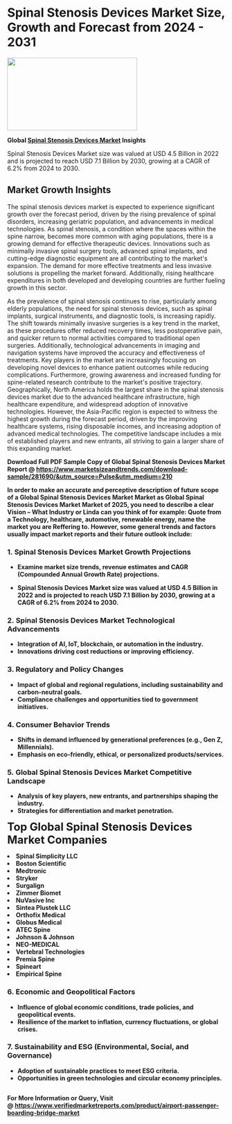 <H1>Spinal Stenosis Devices Market Size, Growth and Forecast from 2024 - 2031</H1><img class="aligncenter size-medium wp-image-584254" src="https://thirdeyenews.in/wp-content/uploads/2024/09/Global-Market-Research-300x168.jpeg" alt="" width="300" height="168" /><p><strong>Global&nbsp;<a href="https://www.marketsizeandtrends.com/download-sample/281690/&amp;utm_source=Pulse&amp;utm_medium=210">Spinal Stenosis Devices Market</a> Insights</strong></p><p>Spinal Stenosis Devices Market size was valued at USD 4.5 Billion in 2022 and is projected to reach USD 7.1 Billion by 2030, growing at a CAGR of 6.2% from 2024 to 2030.</p><p><h2>Market Growth Insights</h2> <p>The spinal stenosis devices market is expected to experience significant growth over the forecast period, driven by the rising prevalence of spinal disorders, increasing geriatric population, and advancements in medical technologies. As spinal stenosis, a condition where the spaces within the spine narrow, becomes more common with aging populations, there is a growing demand for effective therapeutic devices. Innovations such as minimally invasive spinal surgery tools, advanced spinal implants, and cutting-edge diagnostic equipment are all contributing to the market's expansion. The demand for more effective treatments and less invasive solutions is propelling the market forward. Additionally, rising healthcare expenditures in both developed and developing countries are further fueling growth in this sector.</p> <p><strong></strong></p> <p>As the prevalence of spinal stenosis continues to rise, particularly among elderly populations, the need for spinal stenosis devices, such as spinal implants, surgical instruments, and diagnostic tools, is increasing rapidly. The shift towards minimally invasive surgeries is a key trend in the market, as these procedures offer reduced recovery times, less postoperative pain, and quicker return to normal activities compared to traditional open surgeries. Additionally, technological advancements in imaging and navigation systems have improved the accuracy and effectiveness of treatments. Key players in the market are increasingly focusing on developing novel devices to enhance patient outcomes while reducing complications. Furthermore, growing awareness and increased funding for spine-related research contribute to the market's positive trajectory. Geographically, North America holds the largest share in the spinal stenosis devices market due to the advanced healthcare infrastructure, high healthcare expenditure, and widespread adoption of innovative technologies. However, the Asia-Pacific region is expected to witness the highest growth during the forecast period, driven by the improving healthcare systems, rising disposable incomes, and increasing adoption of advanced medical technologies. The competitive landscape includes a mix of established players and new entrants, all striving to gain a larger share of this expanding market. <p><strong></p><p><span class=""><strong>Download Full PDF Sample Copy of Global Spinal Stenosis Devices Market Report</strong> @ <a href="https://www.marketsizeandtrends.com/download-sample/281690/&amp;utm_source=Pulse&amp;utm_medium=210" target="_blank">https://www.marketsizeandtrends.com/download-sample/281690/&amp;utm_source=Pulse&amp;utm_medium=210</a></span></p><p>In order to make an accurate and perceptive description of future scope of a Global&nbsp;Spinal Stenosis Devices Market Market as Global&nbsp;Spinal Stenosis Devices Market Market of 2025, you need to describe a clear Vision &ndash; What Industry or Linda can you think of for example: Quote from a Technology, healthcare, automotive, renewable energy, name the market you are Reffering to. However, some general trends and factors usually impact market reports and their future outlook include:</p><h3>1.&nbsp;<strong>Spinal Stenosis Devices Market Growth Projections</strong></h3><ul><li>Examine market size trends, revenue estimates and CAGR (Compounded Annual Growth Rate) projections.</li><li><p>Spinal Stenosis Devices Market size was valued at USD 4.5 Billion in 2022 and is projected to reach USD 7.1 Billion by 2030, growing at a CAGR of 6.2% from 2024 to 2030.</p></li></ul><h3>2.&nbsp;<strong>Spinal Stenosis Devices Market Technological Advancements</strong></h3><ul><li>Integration of AI, IoT, blockchain, or automation in the industry.</li><li>Innovations driving cost reductions or improving efficiency.</li></ul><h3>3.&nbsp;<strong>Regulatory and Policy Changes</strong></h3><ul><li>Impact of global and regional regulations, including sustainability and carbon-neutral goals.</li><li>Compliance challenges and opportunities tied to government initiatives.</li></ul><h3>4.&nbsp;<strong>Consumer Behavior Trends</strong></h3><ul><li>Shifts in demand influenced by generational preferences (e.g., Gen Z, Millennials).</li><li>Emphasis on eco-friendly, ethical, or personalized products/services.</li></ul><h3>5.&nbsp;<strong>Global Spinal Stenosis Devices Market Competitive Landscape</strong></h3><ul><li>Analysis of key players, new entrants, and partnerships shaping the industry.</li><li>Strategies for differentiation and market penetration.</li></ul><p data-pm-slice="1 1 []"><span style="color: inherit; font-family: inherit; font-size: 25px;">Top Global Spinal Stenosis Devices Market Companies</span></p><div class="" data-test-id=""><p><li>Spinal Simplicity LLC</li><li> Boston Scientific</li><li> Medtronic</li><li> Stryker</li><li> Surgalign</li><li> Zimmer Biomet</li><li> NuVasive Inc</li><li> Sintea Plustek LLC</li><li> Orthofix Medical</li><li> Globus Medical</li><li> ATEC Spine</li><li> Johnson & Johnson</li><li> NEO-MEDICAL</li><li> Vertebral Technologies</li><li> Premia Spine</li><li> Spineart</li><li> Empirical Spine</li></p></div><h3>6.&nbsp;<strong>Economic and Geopolitical Factors</strong></h3><ul><li>Influence of global economic conditions, trade policies, and geopolitical events.</li><li>Resilience of the market to inflation, currency fluctuations, or global crises.</li></ul><h3>7.&nbsp;<strong>Sustainability and ESG (Environmental, Social, and Governance)</strong></h3><ul><li>Adoption of sustainable practices to meet ESG criteria.</li><li>Opportunities in green technologies and circular economy principles.</li></ul><h2><strong style="font-size: 14px;">For More Information or Query, Visit @&nbsp;</strong><a style="background-color: #ffffff; font-size: 14px;" href="https://www.marketsizeandtrends.com/report/spinal-stenosis-devices-market/" target="_blank">https://www.verifiedmarketreports.com/product/airport-passenger-boarding-bridge-market</a></h2>
